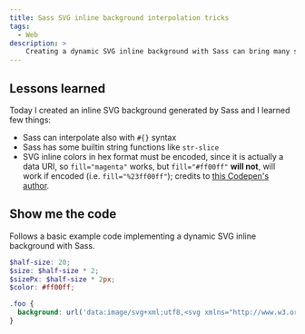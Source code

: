 ```yaml
---
title: Sass SVG inline background interpolation tricks
tags:
  - Web
description: >
    Creating a dynamic SVG inline background with Sass can bring many surprises. Let me share these tricks.
---
```


## Lessons learned

Today I created an inline SVG background generated by Sass and I learned few things:

* Sass can interpolate also with `#{}` syntax
* Sass has some builtin string functions like `str-slice`
* SVG inline colors in hex format must be encoded, since it is actually a data URI, so `fill="magenta"` works, but `fill="#ff00ff"` **will not**, will work if encoded (i.e. `fill="%23ff00ff"`); credits to [this Codepen's author](https://codepen.io/gunnarbittersmann/pen/BoovjR).

## Show me the code

Follows a basic example code implementing a dynamic SVG inline background with Sass.

```scss
$half-size: 20;
$size: $half-size * 2;
$sizePx: $half-size * 2px;
$color: #ff00ff;

.foo {
  background: url('data:image/svg+xml;utf8,<svg xmlns="http://www.w3.org/2000/svg" xmlns:xlink="http://www.w3.org/1999/xlink" version="1.1" height="#{$sizePx}" width="#{$sizePx}" viewBox="0 0 #{$size} #{$size}"><circle cx="#{$half-size}" cy="#{$half-size}" r="#{$half-size}" fill="%23#{str-slice(#{$color}, 2)}"></circle></svg>');
}
```

